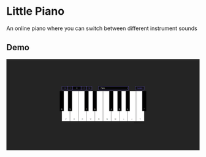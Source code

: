 # Little Piano

An online piano where you can switch between different instrument sounds

## Demo

![screenshot](demo/screenshot.png)
